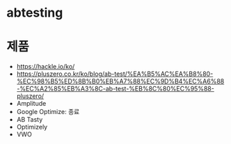 # abtesting


# 제품
- https://hackle.io/ko/
- https://pluszero.co.kr/ko/blog/ab-test/%EA%B5%AC%EA%B8%80-%EC%98%B5%ED%8B%B0%EB%A7%88%EC%9D%B4%EC%A6%88-%EC%A2%85%EB%A3%8C-ab-test-%EB%8C%80%EC%95%88-pluszero/
- Amplitude
- Google Optimize: 종료
- AB Tasty
- Optimizely
- VWO